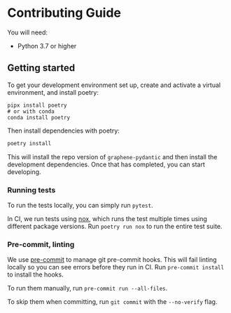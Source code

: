 # Contributing Guide

You will need:

- Python 3.7 or higher

## Getting started

To get your development environment set up, create and activate a virtual
environment, and install poetry:

```
pipx install poetry
# or with conda
conda install poetry
```

Then install dependencies with poetry:

```sh
poetry install
```

This will install the repo version of
`graphene-pydantic` and then install the development dependencies. Once that
has completed, you can start developing.

### Running tests

To run the tests locally, you can simply run `pytest`.

In CI, we run tests using [nox](https://nox.thea.codes/en/stable/index.html),
which runs the test multiple times using different package versions. Run
`poetry run nox` to run the entire test suite.

### Pre-commit, linting

We use [pre-commit](https://pre-commit.com/) to manage git pre-commit hooks. This
will fail linting locally so you can see errors before they run in CI. Run `pre-commit install`
to install the hooks.

To run them manually, run `pre-commit run --all-files`.

To skip them when committing, run `git commit` with the `--no-verify` flag.
